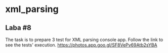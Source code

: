 # xml_parsing
## Laba #8

The task is to prepare 3 test for XML parsing console app. Follow the link to see the tests' execution.
https://photos.app.goo.gl/SF8VePv69Atb2sYBA
